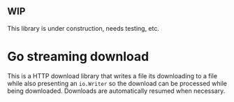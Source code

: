 ## WIP

This library is under construction, needs testing, etc.

# Go streaming download

This is a HTTP download library that writes a file its downloading to a file while also presenting an 
`io.Writer` so the download can be processed while being downloaded. Downloads are automatically resumed when necessary.